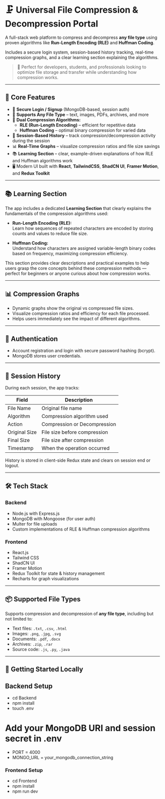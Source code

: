 # 🗜️ Universal File Compression & Decompression Portal

A full-stack web platform to compress and decompress **any file type** using proven algorithms like **Run-Length Encoding (RLE)** and **Huffman Coding**.

Includes a secure login system, session-based history tracking, real-time compression graphs, and a clear learning section explaining the algorithms.

> 🚀 Perfect for developers, students, and professionals looking to optimize file storage and transfer while understanding how compression works.

---

## 🚀 Core Features

- 🔐 **Secure Login / Signup** (MongoDB-based, session auth)
- 📁 **Supports Any File Type** – text, images, PDFs, archives, and more
- 🧠 **Dual Compression Algorithms:**
  - **RLE (Run-Length Encoding)** – efficient for repetitive data
  - **Huffman Coding** – optimal binary compression for varied data
- 🧾 **Session-Based History** – track compression/decompression activity during the session
- 📊 **Real-Time Graphs** – visualize compression ratios and file size savings
- 📚 **Learning Section** – clear, example-driven explanations of how RLE and Huffman algorithms work
- 🖥️ Modern UI built with **React**, **TailwindCSS**, **ShadCN UI**, **Framer Motion**, and **Redux Toolkit**

---

## 📚 Learning Section

The app includes a dedicated **Learning Section** that clearly explains the fundamentals of the compression algorithms used:

- **Run-Length Encoding (RLE):**  
  Learn how sequences of repeated characters are encoded by storing counts and values to reduce file size.

- **Huffman Coding:**  
  Understand how characters are assigned variable-length binary codes based on frequency, maximizing compression efficiency.

This section provides clear descriptions and practical examples to help users grasp the core concepts behind these compression methods — perfect for beginners or anyone curious about how compression works.

---

## 📊 Compression Graphs

- Dynamic graphs show the original vs compressed file sizes.
- Visualize compression ratios and efficiency for each file processed.
- Helps users immediately see the impact of different algorithms.

---

## 👤 Authentication

- Account registration and login with secure password hashing (bcrypt).
- MongoDB stores user credentials.

---

## 🧾 Session History

During each session, the app tracks:

| Field          | Description                         |
|----------------|-----------------------------------|
| File Name      | Original file name                 |
| Algorithm      | Compression algorithm used         |
| Action         | Compression or Decompression       |
| Original Size  | File size before compression       |
| Final Size     | File size after compression        |
| Timestamp      | When the operation occurred        |

History is stored in client-side Redux state and clears on session end or logout.

---

## 🛠 Tech Stack

### Backend
- Node.js with Express.js
- MongoDB with Mongoose (for user auth)
- Multer for file uploads
- Custom implementations of RLE & Huffman compression algorithms

### Frontend
- React.js
- Tailwind CSS
- ShadCN UI
- Framer Motion
- Redux Toolkit for state & history management
- Recharts for graph visualizations

---

## 📦 Supported File Types

Supports compression and decompression of **any file type**, including but not limited to:

- Text files: `.txt`, `.csv`, `.html`
- Images: `.png`, `.jpg`, `.svg`
- Documents: `.pdf`, `.docx`
- Archives: `.zip`, `.rar`
- Source code: `.js`, `.py`, `.java`

---

## 🧪 Getting Started Locally

## Backend Setup

- cd Backend
- npm install
- touch .env

# Add your MongoDB URI and session secret in .env

- PORT = 4000
- MONGO_URL = your_mongodb_connection_string


### Frontend Setup

- cd Frontend
- npm install
- npm run dev
